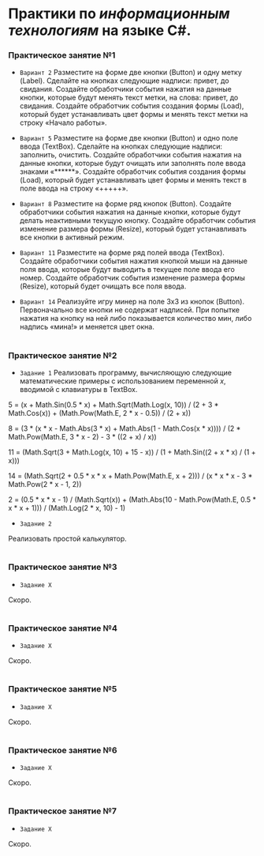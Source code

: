# Практики по *информационным технологиям* на языке C#.

### Практическое занятие №1

* `Вариант 2`
Разместите на форме две кнопки (Button) и одну метку (Label). Сделайте на кнопках следующие надписи: привет, до свидания. Создайте обработчики события нажатия на данные кнопки, которые будут менять текст метки, на слова: привет, до свидания. Создайте обработчик события создания формы (Load), который будет устанавливать цвет формы и менять текст метки на строку «Начало работы».

* `Вариант 5`
Разместите на форме две кнопки (Button) и одно поле ввода (TextBox). Сделайте на кнопках следующие надписи: заполнить, очистить. Создайте обработчики события нажатия на данные кнопки, которые будут очищать или заполнять поле ввода знаками «******». Создайте обработчик события создания формы (Load), который будет устанавливать цвет формы и менять текст в поле ввода на строку «+++++».

* `Вариант 8`
Разместите на форме ряд кнопок (Button). Создайте обработчики события нажатия на данные кнопки, которые будут делать неактивными текущую кнопку. Создайте обработчик события изменение размера формы (Resize), который будет устанавливать все кнопки в активный режим.

* `Вариант 11`
Разместите на форме ряд полей ввода (TextBox). Создайте обработчики события нажатия кнопкой мыши на данные поля ввода, которые будут выводить в текущее поле ввода его номер. Создайте обработчик события изменение размера формы (Resize), который будет очищать все поля ввода.

* `Вариант 14`
Реализуйте игру минер на поле 3x3 из кнопок (Button). Первоначально все кнопки не содержат надписей. При попытке нажатия на кнопку на ней либо показывается количество мин, либо надпись «мина!» и меняется цвет окна.

#

### Практическое занятие №2

* `Задание 1`
Реализовать программу, вычисляющую следующие математические примеры с использованием переменной *х*, вводимой с клавиатуры в TextBox.

5  = (x + Math.Sin(0.5 * x) + Math.Sqrt(Math.Log(x, 10)) / (2 + 3 * Math.Cos(x)) + (Math.Pow(Math.E, 2 * x - 0.5)) / (2 + x))

8  = (3 * (x * x - Math.Abs(3 * x) + Math.Abs(1 - Math.Cos(x * x)))) / (2 * Math.Pow(Math.E, 3 * x - 2) - 3 * ((2 + x) / x))

11 = (Math.Sqrt(3 + Math.Log(x, 10) + 15 - x)) / (1 + Math.Sin((2 + x * x) / (1 + x)))

14 = (Math.Sqrt(2 + 0.5 * x * x + Math.Pow(Math.E, x + 2))) / (x * x * x - 3 * Math.Pow(2 * x - 1, 2))

2  = (0.5 * x * x - 1) / (Math.Sqrt(x)) + (Math.Abs(10 - Math.Pow(Math.E, 0.5 * x * x + 1))) / (Math.Log(2 * x, 10) - 1)

* `Задание 2`

Реализовать простой калькулятор.

#

### Практическое занятие №3

* `Задание Х`

Скоро.

#

### Практическое занятие №4

* `Задание Х`

Скоро.

#

### Практическое занятие №5

* `Задание Х`

Скоро.

#

### Практическое занятие №6

* `Задание Х`

Скоро.

#

### Практическое занятие №7

* `Задание Х`

Скоро.
